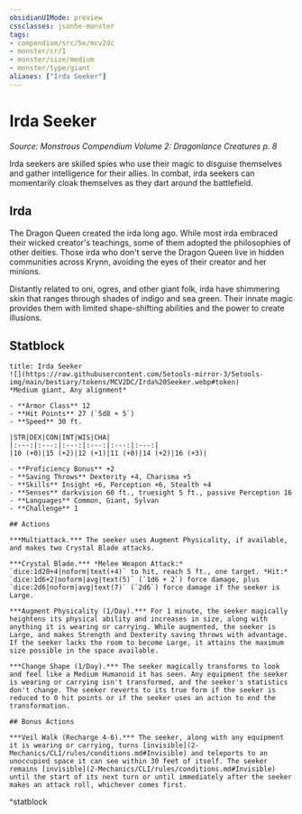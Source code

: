 ```yaml
---
obsidianUIMode: preview
cssclasses: json5e-monster
tags:
- compendium/src/5e/mcv2dc
- monster/cr/1
- monster/size/medium
- monster/type/giant
aliases: ["Irda Seeker"]
---
```

# Irda Seeker
*Source: Monstrous Compendium Volume 2: Dragonlance Creatures p. 8*  

Irda seekers are skilled spies who use their magic to disguise themselves and gather intelligence for their allies. In combat, irda seekers can momentarily cloak themselves as they dart around the battlefield.

## Irda

The Dragon Queen created the irda long ago. While most irda embraced their wicked creator's teachings, some of them adopted the philosophies of other deities. Those irda who don't serve the Dragon Queen live in hidden communities across Krynn, avoiding the eyes of their creator and her minions.

Distantly related to oni, ogres, and other giant folk, irda have shimmering skin that ranges through shades of indigo and sea green. Their innate magic provides them with limited shape-shifting abilities and the power to create illusions.

## Statblock

```ad-statblock
title: Irda Seeker
![](https://raw.githubusercontent.com/5etools-mirror-3/5etools-img/main/bestiary/tokens/MCV2DC/Irda%20Seeker.webp#token)
*Medium giant, Any alignment*

- **Armor Class** 12
- **Hit Points** 27 (`5d8 + 5`)
- **Speed** 30 ft.

|STR|DEX|CON|INT|WIS|CHA|
|:---:|:---:|:---:|:---:|:---:|:---:|
|10 (+0)|15 (+2)|12 (+1)|11 (+0)|14 (+2)|16 (+3)|

- **Proficiency Bonus** +2
- **Saving Throws** Dexterity +4, Charisma +5
- **Skills** Insight +6, Perception +6, Stealth +4
- **Senses** darkvision 60 ft., truesight 5 ft., passive Perception 16
- **Languages** Common, Giant, Sylvan
- **Challenge** 1

## Actions

***Multiattack.*** The seeker uses Augment Physicality, if available, and makes two Crystal Blade attacks.

***Crystal Blade.*** *Melee Weapon Attack:* `dice:1d20+4|noform|text(+4)` to hit, reach 5 ft., one target. *Hit:* `dice:1d6+2|noform|avg|text(5)` (`1d6 + 2`) force damage, plus `dice:2d6|noform|avg|text(7)` (`2d6`) force damage if the seeker is Large.

***Augment Physicality (1/Day).*** For 1 minute, the seeker magically heightens its physical ability and increases in size, along with anything it is wearing or carrying. While augmented, the seeker is Large, and makes Strength and Dexterity saving throws with advantage. If the seeker lacks the room to become Large, it attains the maximum size possible in the space available.

***Change Shape (1/Day).*** The seeker magically transforms to look and feel like a Medium Humanoid it has seen. Any equipment the seeker is wearing or carrying isn't transformed, and the seeker's statistics don't change. The seeker reverts to its true form if the seeker is reduced to 0 hit points or if the seeker uses an action to end the transformation.

## Bonus Actions

***Veil Walk (Recharge 4-6).*** The seeker, along with any equipment it is wearing or carrying, turns [invisible](2-Mechanics/CLI/rules/conditions.md#Invisible) and teleports to an unoccupied space it can see within 30 feet of itself. The seeker remains [invisible](2-Mechanics/CLI/rules/conditions.md#Invisible) until the start of its next turn or until immediately after the seeker makes an attack roll, whichever comes first.
```
^statblock
